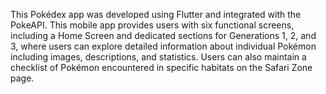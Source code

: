 This Pokédex app was developed using Flutter and integrated with the PokeAPI. This mobile app provides users with six functional screens, including a Home Screen and dedicated sections for Generations 1, 2, and 3, where users can explore detailed information about individual Pokémon including images, descriptions, and statistics. Users can also maintain a checklist of Pokémon encountered in specific habitats on the Safari Zone page.
